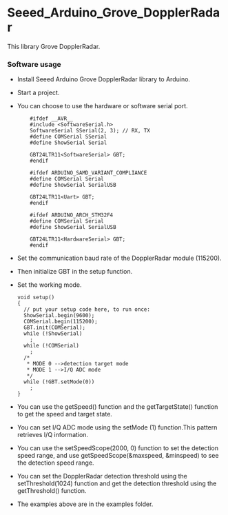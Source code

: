 # Seeed_Arduino_Grove_DopplerRadar

This library Grove DopplerRadar.

### Software usage  

- Install Seeed Arduino Grove DopplerRadar library to Arduino.  

- Start a project.  

- You can choose to use the hardware or software serial port.
  ```
      #ifdef __AVR__
      #include <SoftwareSerial.h>
      SoftwareSerial SSerial(2, 3); // RX, TX
      #define COMSerial SSerial
      #define ShowSerial Serial

      GBT24LTR11<SoftwareSerial> GBT;
      #endif

      #ifdef ARDUINO_SAMD_VARIANT_COMPLIANCE
      #define COMSerial Serial
      #define ShowSerial SerialUSB

      GBT24LTR11<Uart> GBT;
      #endif

      #ifdef ARDUINO_ARCH_STM32F4
      #define COMSerial Serial
      #define ShowSerial SerialUSB

      GBT24LTR11<HardwareSerial> GBT;
      #endif

  ```

- Set the communication baud rate of the DopplerRadar module (115200).

- Then initialize GBT in the setup function.

- Set the working mode.
  ```
  void setup()
  {
    // put your setup code here, to run once:
    ShowSerial.begin(9600);
    COMSerial.begin(115200);
    GBT.init(COMSerial);
    while (!ShowSerial)
      ;
    while (!COMSerial)
      ;
    /*
     * MODE 0 -->detection target mode
     * MODE 1 -->I/Q ADC mode
     */
    while (!GBT.setMode(0))
      ;
  }
  
  ```
  
- You can use the getSpeed() function and the getTargetState() function to get the speed and target state.

- You can set I/Q ADC mode using the setMode (1) function.This pattern retrieves I/Q information.

- You can use the setSpeedScope(2000, 0) function to set the detection speed range, and use getSpeedScope(&maxspeed, &minspeed) to see the detection speed range.

- You can set the DopplerRadar detection threshold using the setThreshold(1024) function and get the detection threshold using the getThreshold() function.

- The examples above are in the examples folder.
